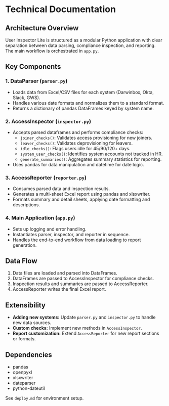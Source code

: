 # Technical Documentation

## Architecture Overview
User Inspector Lite is structured as a modular Python application with clear separation between data parsing, compliance inspection, and reporting. The main workflow is orchestrated in `app.py`.

## Key Components

### 1. DataParser (`parser.py`)
- Loads data from Excel/CSV files for each system (Darwinbox, Okta, Slack, GWS).
- Handles various date formats and normalizes them to a standard format.
- Returns a dictionary of pandas DataFrames keyed by system name.

### 2. AccessInspector (`inspector.py`)
- Accepts parsed dataframes and performs compliance checks:
  - `joiner_checks()`: Validates access provisioning for new joiners.
  - `leaver_checks()`: Validates deprovisioning for leavers.
  - `idle_checks()`: Flags users idle for 45/90/120+ days.
  - `system_user_checks()`: Identifies system accounts not tracked in HR.
  - `generate_summaries()`: Aggregates summary statistics for reporting.
- Uses pandas for data manipulation and datetime for date logic.

### 3. AccessReporter (`reporter.py`)
- Consumes parsed data and inspection results.
- Generates a multi-sheet Excel report using pandas and xlsxwriter.
- Formats summary and detail sheets, applying date formatting and descriptions.

### 4. Main Application (`app.py`)
- Sets up logging and error handling.
- Instantiates parser, inspector, and reporter in sequence.
- Handles the end-to-end workflow from data loading to report generation.

## Data Flow
1. Data files are loaded and parsed into DataFrames.
2. DataFrames are passed to AccessInspector for compliance checks.
3. Inspection results and summaries are passed to AccessReporter.
4. AccessReporter writes the final Excel report.

## Extensibility
- **Adding new systems:** Update `parser.py` and `inspector.py` to handle new data sources.
- **Custom checks:** Implement new methods in `AccessInspector`.
- **Report customization:** Extend `AccessReporter` for new report sections or formats.

## Dependencies
- pandas
- openpyxl
- xlsxwriter
- dateparser
- python-dateutil

See `deploy.md` for environment setup. 